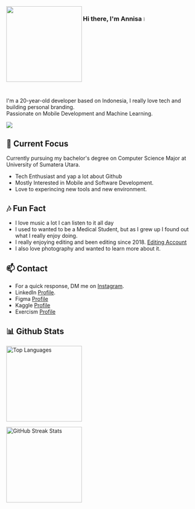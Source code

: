 <img align="left" src="https://github.com/moozunch/moozunch/assets/112236945/472c2450-9cf7-4743-beb2-a3fc40ac83dc" style="width:200px;height:200px;">

### Hi there, I'm Annisa <img src="https://media.giphy.com/media/hvRJCLFzcasrR4ia7z/giphy.gif" width="5%"></a>

I'm a 20-year-old developer based on Indonesia, I really love tech and building personal branding. <br>
Passionate on Mobile Development and Machine Learning.


![](https://github-profile-trophy.vercel.app/?username=moozunch&theme=dracula&no-frame=false&no-bg=true&margin-w=4)

## 🔭 Current Focus

Currently pursuing my bachelor's degree on Computer Science Major at University of Sumatera Utara.
- Tech Enthusiast and yap a lot about Github
- Mostly Interested in Mobile and Software Development.
- Love to experincing new tools and new environment.

## 🎶 Fun Fact

- I love music a lot I can listen to it all day
- I used to wanted to be a Medical Student, but as I grew up I found out what I really enjoy doing.
- I really enjoying editing and been editing since 2018. [Editing Account](https://www.instagram.com/oodj8e?igsh=enVhcWQ2YmVqZm9v)
- I also love photography and wanted to learn more about it.

## 📫 Contact

 - For a quick response, DM me on [Instagram](https://www.instagram.com/apictoresque/). 
 - LinkedIn [Profile](https://www.linkedin.com/in/annisa-putri-aprilia-7070b9299/).
- Figma [Profile](https://www.figma.com/@moozunch)
- Kaggle [Profile](https://www.kaggle.com/annisaputriaprilia)
- Exercism [Profile](https://exercism.org/profiles/moozunch)
 ## 📊 Github Stats
 
<img src="https://github-readme-stats.vercel.app/api/top-langs/?username=moozunch&theme=bear&hide_border=false&include_all_commits=true&count_private=true&layout=compact" alt="Top Languages" height="200"></br>

<img src="https://github-readme-streak-stats.herokuapp.com/?user=moozunch&theme=bear&hide_border=false" alt="GitHub Streak Stats" height="200">

<!--
**moozunch/moozunch** is a ✨ _special_ ✨ repository because its `README.md` (this file) appears on your GitHub profile.

- 🔭 I’m currently working on ...
- 🌱 I’m currently learning .
- 👯 I’m looking to collaborate on ...
- 🤔 I’m looking for help with ...
- 💬 Ask me about ...
- 📫 How to reach me: ..
- 😄 Pronouns: ...
- ⚡ Fun fact: ...
-->
